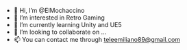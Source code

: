- 👋 Hi, I’m @ElMochaccino
- 👀 I’m interested in Retro Gaming
- 🌱 I’m currently learning Unity and UE5
- 💞️ I’m looking to collaborate on ...
- 📫 You can contact me through teleemiliano89@gmail.com

<!---
ElMochaccino/ElMochaccino is a ✨ special ✨ repository because its `README.md` (this file) appears on your GitHub profile.
You can click the Preview link to take a look at your changes.
--->
